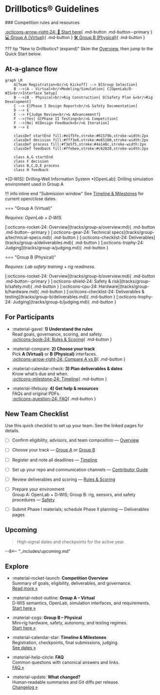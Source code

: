 # Drillbotics® Guidelines

<div class="hero" markdown>
### Competition rules and resources

[:octicons-arrow-right-24: 🚀 Start here](competition/overview.md){ .md-button .md-button--primary }
[💻 Group A (Virtual)](tracks/group-a/overview.md){ .md-button }
[🛠️ Group B (Physical)](tracks/group-b/overview.md){ .md-button }
</div>
 
??? tip "New to Drillbotics? (expand)"
    Skim the [Overview](competition/overview.md), then jump to the Quick Start below.


## At-a-glance flow

```mermaid
graph LR
    A[Team Registration<br/>& Kickoff] --> B[Group Selection]
    B -->|A - Virtual<br/>Modeling/Simulation| C[OpenLab/D-WIS<br/>Interface Setup]
    B -->|B - Physical<br/>Rig Construction| D[Safety Plan &<br/>Rig Development]
    C --> E[Phase I Design Report<br/>& Safety Documentation]
    D --> E
    E --> F{Judge Review<br/>& Advancement?}
    F -->|Yes| G[Phase II Testing<br/>& Competition]
    F -->|No| H[Design Feedback<br/>& Iteration]
    H --> E
    
    classDef startEnd fill:#e1f5fe,stroke:#01579b,stroke-width:2px
    classDef decision fill:#fff3e0,stroke:#e65100,stroke-width:2px
    classDef process fill:#f3e5f5,stroke:#4a148c,stroke-width:2px
    classDef feedback fill:#ffebee,stroke:#c62828,stroke-width:2px
    
    class A,G startEnd
    class F decision
    class B,C,D,E process
    class H feedback
```

 
*[D‑WIS]: Drilling‑Well Information System
*[OpenLab]: Drilling simulation environment used in Group A

!!! info inline end "Submission window"
    See [Timeline & Milestones](competition/timeline.md) for current open/close dates.

=== "Group A (Virtual)"

_Requires: OpenLab + D‑WIS._

<div class="btn-row" markdown>
[:octicons-rocket-24: Overview](tracks/group-a/overview.md){ .md-button .md-button--primary }
[:octicons-gear-24: Technical specs](tracks/group-a/technical-specs.md){ .md-button }
[:octicons-checklist-24: Deliverables](tracks/group-a/deliverables.md){ .md-button }
[:octicons-trophy-24: Judging](tracks/group-a/judging.md){ .md-button }
</div>

=== "Group B (Physical)"

_Requires: Lab safety training + rig readiness._

<div class="btn-row" markdown>
[:octicons-rocket-24: Overview](tracks/group-b/overview.md){ .md-button .md-button--primary }
[:octicons-shield-24: Safety & risk](tracks/group-b/safety.md){ .md-button }
[:octicons-cpu-24: Hardware](tracks/group-b/hardware.md){ .md-button }
[:octicons-checklist-24: Deliverables & testing](tracks/group-b/deliverables.md){ .md-button }
[:octicons-trophy-24: Judging](tracks/group-b/judging.md){ .md-button }
</div>

## For Participants

<div class="grid cards" markdown>

- :material-gavel: **1) Understand the rules**  \
  Read goals, governance, scoring, and safety.  \
  [:octicons-book-24: Rules & Scoring](competition/rules-scoring.md){ .md-button }

- :material-compare: **2) Choose your track**  \
  Pick **A (Virtual)** or **B (Physical)** interfaces.  \
  [:octicons-arrow-right-24: Compare A vs B](tracks/deliverables.md){ .md-button }

- :material-calendar-check: **3) Plan deliverables & dates**  \
  Know what’s due and when.  \
  [:octicons-milestone-24: Timeline](competition/timeline.md){ .md-button }

- :material-lifebuoy: **4) Get help & resources**  \
  FAQs and original PDFs.  \
  [:octicons-question-24: FAQ](faq.md){ .md-button }

</div>

## New Team Checklist

Use this quick checklist to set up your team. See the linked pages for details.

- [ ] Confirm eligibility, advisors, and team composition — [Overview](competition/overview.md)
- [ ] Choose your track — [Group A](tracks/group-a/overview.md) or [Group B](tracks/group-b/overview.md)
- [ ] Register and note all deadlines — [Timeline](competition/timeline.md)
- [ ] Set up your repo and communication channels — [Contributor Guide](contributor-guide.md)
- [ ] Review deliverables and scoring — [Rules & Scoring](competition/rules-scoring.md)
- [ ] Prepare your environment  
      Group A: OpenLab + D‑WIS;  Group B: rig, sensors, and safety procedures — [Safety](competition/safety.md)
- [ ] Submit Phase I materials; schedule Phase II planning — Deliverables pages


## Upcoming

> High‑signal dates and checkpoints for the active year.

--8<-- "_includes/upcoming.md"

## Explore

<div class="grid cards" markdown>

- :material-rocket-launch: **Competition Overview**  \
  Summary of goals, eligibility, deliverables, and governance.  \
  [Read more »](competition/overview.md)

- :material-robot-outline: **Group A – Virtual**  \
  D‑WIS semantics, OpenLab, simulation interfaces, and requirements.  \
  [Start here »](tracks/group-a/overview.md)

- :material-cogs: **Group B – Physical**  \
  Mini‑rig hardware, safety, autonomy, and testing regimes.  \
  [Start here »](tracks/group-b/overview.md)

- :material-calendar-star: **Timeline & Milestones**  \
  Registration, checkpoints, final submissions, judging.  \
  [See dates »](competition/timeline.md)

- :material-help-circle: **FAQ**  \
  Common questions with canonical answers and links.  \
  [FAQ »](faq.md)

- :material-update: **What changed?**  \
  Human‑readable summaries and Git diffs per release.  \
  [Changelog »](changelog.md)

</div>
